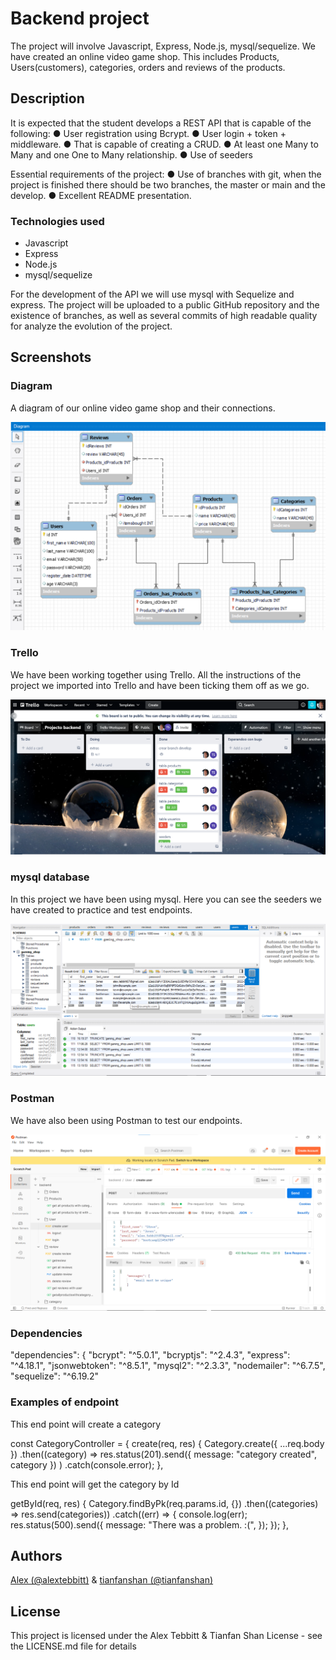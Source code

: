 # Backend project
The project will involve Javascript, Express, Node.js, mysql/sequelize. 
We have created an online video game shop. This includes Products, Users(customers), categories, orders and reviews of the products. 

## Description

It is expected that the student develops a REST API that is capable of the following:
● User registration using Bcrypt.
● User login + token + middleware.
● That is capable of creating a CRUD.
● At least one Many to Many and one One to Many relationship.
● Use of seeders

Essential requirements of the project:
● Use of branches with git, when the project is finished there should be two branches, the master or main and the develop.
● Excellent README presentation.

### Technologies used
* Javascript
* Express
* Node.js
* mysql/sequelize

For the development of the API we will use mysql with Sequelize and express.
The project will be uploaded to a public GitHub repository and the
existence of branches, as well as several commits of high readable quality for
analyze the evolution of the project.

## Screenshots

### Diagram
A diagram of our online video game shop and their connections.

![Diagram image](./assets/projectbackend.png)

### Trello
We have been working together using Trello. All the instructions of the project we imported into Trello and have been ticking them off as we go.

![Trello image](./assets/Screenshot%202022-05-26%20131648.png)

### mysql database
In this project we have been using mysql. Here you can see the seeders we have created to practice and test endpoints. 

![mysql Image](./assets/database.png)

### Postman
We have also been using Postman to test our endpoints. 

![Postman Image](./assets/postman.png)
### Dependencies

"dependencies": {
    "bcrypt": "^5.0.1",
    "bcryptjs": "^2.4.3",
    "express": "^4.18.1",
    "jsonwebtoken": "^8.5.1",
    "mysql2": "^2.3.3",
    "nodemailer": "^6.7.5",
    "sequelize": "^6.19.2"


### Examples of endpoint
This end point will create a category

const CategoryController = {
  create(req, res) {
    Category.create({ ...req.body })
      .then((category) =>
        res.status(201).send({ message: "category created", category })
      )
      .catch(console.error);
  },

  This end point will get the category by Id

  getById(req, res) {
    Category.findByPk(req.params.id, {})
      .then((categories) => res.send(categories))
      .catch((err) => {
        console.log(err);
        res.status(500).send({
          message: "There was a problem. :(",
        });
      });
  },


## Authors

[Alex (@alextebbitt)](@alextebbitt) & [tianfanshan (@tianfanshan)](@tianfanshan)


## License

This project is licensed under the Alex Tebbitt & Tianfan Shan License - see the LICENSE.md file for details